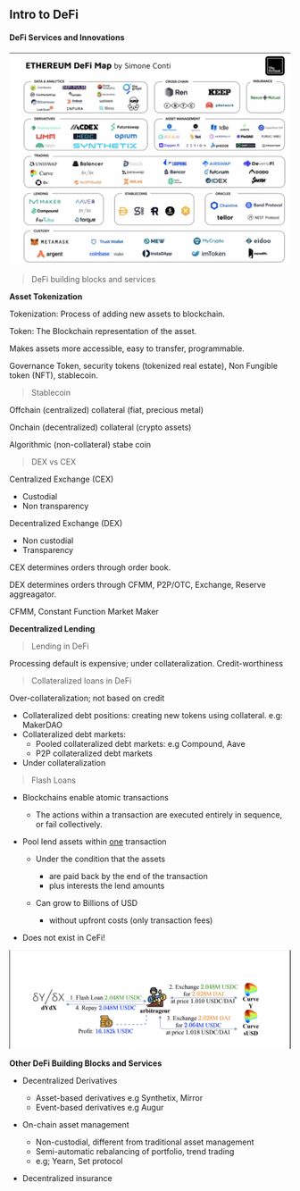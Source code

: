 ## Intro to DeFi

#### DeFi Services and Innovations

![alt text](image-4.png)

> DeFi building blocks and services

**Asset Tokenization**

Tokenization: Process of adding new assets to blockchain.

Token: The Blockchain representation of the asset.

Makes assets more accessible, easy to transfer, programmable.

Governance Token, security tokens (tokenized real estate), Non Fungible token (NFT), stablecoin.

> Stablecoin

Offchain (centralized) collateral (fiat, precious metal)

Onchain (decentralized) collateral (crypto assets)

Algorithmic (non-collateral) stabe coin

> DEX vs CEX

Centralized Exchange (CEX)
   * Custodial
   * Non transparency

Decentralized Exchange (DEX)
   * Non custodial
   * Transparency

CEX determines orders through order book.

DEX determines orders through CFMM, P2P/OTC, Exchange, Reserve aggreagator.

CFMM, Constant Function Market Maker

**Decentralized Lending**

> Lending in DeFi

Processing default is expensive; under collateralization.
Credit-worthiness

> Collateralized loans in DeFi

Over-collateralization; not based on credit
   * Collateralized debt positions: creating new tokens using collateral.
      e.g: MakerDAO
   * Collateralized debt markets: 
      * Pooled collateralized debt markets: e.g Compound, Aave
      * P2P collateralized debt markets
   * Under collateralization

> Flash Loans

* Blockchains enable atomic transactions
   * The actions within a transaction are executed entirely in sequence, or fail collectively.

* Pool lend assets within <ins>one</ins> transaction
   * Under the condition that the assets
      * are paid back by the end of the transaction
      * plus interests the lend amounts

   * Can grow to Billions of USD
      * without upfront costs (only transaction fees)

* Does not exist in CeFi!

![alt text](image-5.png)

**Other DeFi Building Blocks and Services**

* Decentralized Derivatives
   * Asset-based derivatives e.g Synthetix, Mirror
   * Event-based derivatives e.g Augur

* On-chain asset management
   * Non-custodial, different from traditional asset management
   * Semi-automatic rebalancing of portfolio, trend trading
   * e.g; Yearn, Set protocol

* Decentralized insurance